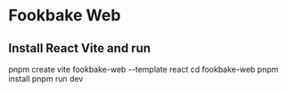 # Fookbake Web

## Install React Vite and run
pnpm create vite fookbake-web --template react
cd fookbake-web
pnpm install
pnpm run dev